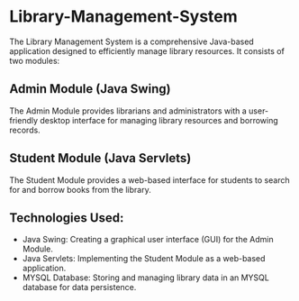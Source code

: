 # Library-Management-System
The Library Management System is a comprehensive Java-based application designed to efficiently manage library resources. It consists of two modules:

## Admin Module (Java Swing)
The Admin Module provides librarians and administrators with a user-friendly desktop interface for managing library resources and borrowing records.
## Student Module (Java Servlets)
The Student Module provides a web-based interface for students to search for and borrow books from the library.
## Technologies Used:
* Java Swing:
  Creating a graphical user interface (GUI) for the Admin Module.
* Java Servlets:
  Implementing the Student Module as a web-based application.
* MYSQL Database:
  Storing and managing library data in an MYSQL database for data persistence.
